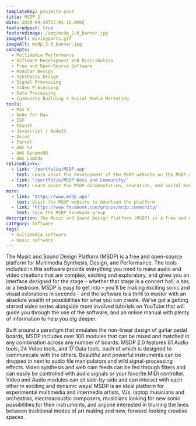 ```yaml
---
templateKey: projects-post
title: MSDP 2
date: 2020-09-20T15:04:10.000Z
featuredpost: true
featuredimage: /img/msdp_2.0_banner.jpg
imageUrl: movingparts.gif
imageAlt: msdp_2.0_banner.jpg
concepts:
  - Multimedia Performance
  - Software Development and Distribution
  - Free and Open-Source Software
  - Modular Design
  - Synthesis Design
  - Signal Processing
  - Video Processing
  - Data Processing
  - Community Building + Social Media Marketing
tools:
  - Max 8
  - Node for Max
  - ISF
  - VSynth
  - Javascript / NodeJS
  - Axios
  - Parcel
  - AWS S3
  - AWS DynamoDB
  - AWS Lambda
relatedLinks:
  - link: '/portfolio/MSDP.app'
    text: Learn about the development of the MSDP website on the MSDP.app page
  - link: '/portfolio/MSDP Docs and Community/'
    text: Learn about the MSDP documentation, education, and social media campaigns
more:
  - link: 'https://www.msdp.app'
    text: Visit the MSDP website to download the platform
  - link: 'https://www.facebook.com/groups/msdp.community/'
    text: Join the MSDP Facebook group
description: The Music and Sound Design Platform (MSDP) is a free and open-source platform for Multimedia Synthesis, Design, and Performance.
category: Software
tags:
  - multimedia software
  - music software
---
```

The Music and Sound Design Platform (MSDP) is a free and open-source platform for Multimedia Synthesis, Design, and Performance. The tools included in this software provide everything you need to make audio and video creations that are complex, exciting and exploratory, and gives you an interface designed for the stage – whether that stage is a concert hall, a bar, or a bedroom. MSDP is easy to get into – you’ll be making exciting sonic and visual exlorations in seconds – and the software is a thrill to master with an absolute wealth of possibilities for what you can create. We’ve got a getting started video series alongside more involved tutorials on YouTube that will guide you through the use of the software, and an online manual with plenty of information to help you dig deeper.  

Built around a paradigm that emulates the non-linear design of guitar pedal boards, MSDP includes over 100 modules that can be mixed and matched in any combination across any number of boards. MSDP 2.0 features 61 Audio tools, 24 Video tools, and 17 Data tools, each of which is designed to communicate with the others. Beautiful and powerful instruments can be dropped in next to audio file manipulators and wild signal-processing effects. Video synthesis and web cam feeds can be fed through filters and can easily be controlled with audio signals or your favorite MIDI controller. Video and Audio modules can sit side-by-side and can interact with each other in exciting and dynamic ways! MSDP is an ideal platform for experimental multimedia and intermedia artists, VJs, laptop musicians and orchestras, electroacoustic composers, musicians looking for new sonic possibilities for their instruments, and anyone interested in blurring the lines between traditional modes of art making and new, forward-looking creative spaces.  
